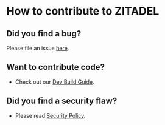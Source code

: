 # How to contribute to ZITADEL

## **Did you find a bug?**

Please file an issue [here](https://github.com/caos/zitadel/issues/new/choose).

## **Want to contribute code?**

* Check out our [Dev Build Guide](build/README.md).

## **Did you find a security flaw?**

* Please read [Security Policy](SECURITY.md).

